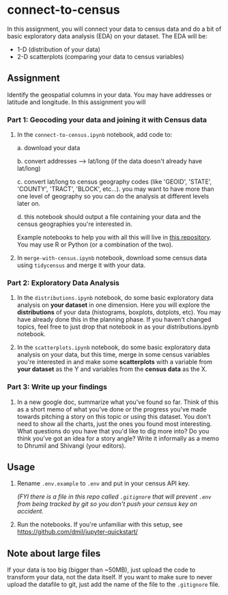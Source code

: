 # connect-to-census

In this assignment, you will connect your data to census data and do a bit of basic exploratory data analysis (EDA) on your dataset. The EDA will be:
* 1-D (distribution of your data) 
* 2-D scatterplots (comparing your data to census variables)

## Assignment

Identify the geospatial columns in your data. You may have addresses or latitude and longitude. In this assignment you will 

### Part 1: Geocoding your data and joining it with Census data

1. In the `connect-to-census.ipynb` notebook, add code to:

    a. download your data

    b. convert addresses --> lat/long (if the data doesn't already have lat/long)
    
    c. convert lat/long to census geography codes (like 'GEOID', 'STATE', 'COUNTY', 'TRACT', 'BLOCK', etc...). you may want to have more than one level of geography so you can do the analysis at different levels later on.
    
    d. this notebook should output a file containing your data and the census geographies you're interested in.

    Example notebooks to help you with all this will live in [this repository](https://github.com/data4news/census-examples). You may use R or Python (or a combination of the two).


2. In `merge-with-census.ipynb` notebook, download some census data using `tidycensus` and merge it with your data.

### Part 2: Exploratory Data Analysis

1. In the `distributions.ipynb` notebook, do some basic exploratory data analysis on **your dataset** in one dimension. Here you will explore the **distributions** of your data (histograms, boxplots, dotplots, etc). You may have already done this in the planning phase. If you haven't changed topics, feel free to just drop that notebook in as your distributions.ipynb notebook.

2. In the `scatterplots.ipynb` notebook, do some basic exploratory data analysis on your data, but this time, merge in some census variables you're interested in and make some **scatterplots** with a variable from **your dataset** as the Y and variables from the **census data** as the X. 

### Part 3: Write up your findings

1. In a new google doc, summarize what you've found so far. Think of this as a short memo of what you've done or the progress you've made towards pitching a story on this topic or using this dataset. You don't need to show all the charts, just the ones you found most interesting. What questions do you have that you'd like to dig more into? Do you think you've got an idea for a story angle? Write it informally as a memo to Dhrumil and Shivangi (your editors). 

## Usage

1. Rename `.env.example` to `.env` and put in your census API key. 
   
    _(FYI there is a file in this repo called `.gitignore` that will prevent `.env` from being tracked by git so you don't push your census key on accident._

2. Run the notebooks. If you're unfamiliar with this setup, see https://github.com/dmil/jupyter-quickstart/

## Note about large files

If your data is too big (bigger than ~50MB), just upload the code to transform your data, not the data itself. If you want to make sure to never upload the datafile to git, just add the name of the file to the `.gitignore` file.